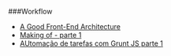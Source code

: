 ###Workflow
* [A Good Front-End Architecture](http://www.sitepoint.com/good-front-end-architecture/)
* [Making of - parte 1](http://willianjusten.com.br/making-of-parte-1/)
* [AUtomação de tarefas com Grunt JS parte 1](http://www.vitorbritto.com.br/blog/automacao-de-tarefas-com-gruntjs-parte-1/)

